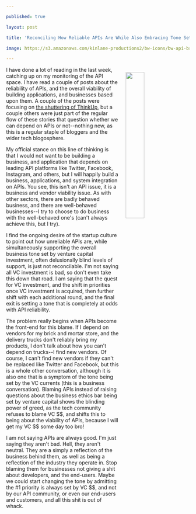 ---
published: true
layout: post
title: 'Reconciling How Reliable APIs Are While Also Embracing Tone Set By VC Investment'
image: https://s3.amazonaws.com/kinlane-productions2/bw-icons/bw-api-broken.png
---

<p><img style="padding: 15px;" src="https://s3.amazonaws.com/kinlane-productions2/bw-icons/bw-api-broken.png" alt="" width="32%" align="right" />
<p>I have done a lot of reading in the last week, catching up on my monitoring of the API space. I have read a couple of posts about the reliability of APIs, and the overall viability of building applications, and businesses based upon them. A couple of the posts were focusing on <a href="https://medium.com/@anildash/the-end-of-thinkup-e600bc46cc56#.9dhazj3vf">the shuttering of ThinkUp</a>, but a couple others were just part of the regular flow of these stories that question whether we can depend on APIs or not--nothing new, as this is a regular staple of bloggers and the wider tech blogosphere.
<p>My official stance on this line of thinking is that I would not want to be building a business, and application that depends on leading API platforms like Twitter, Facebook, Instagram, and others, but I will happily build a business, applications, and system integration on APIs. You see, this isn't an API issue, it is a business and vendor viability issue. As with other sectors, there are badly behaved business, and there are well-behaved businesses--I try to choose to do business with the well-behaved one's (can't always achieve this, but I try).
<p>I find the ongoing desire of the startup culture to point out how unreliable APIs are, while simultaneously&nbsp;supporting the overall business tone set by venture capital investment, often delusionally blind levels of support, is just not reconcilable. I'm not saying all VC investment is bad, so don't even take this down that road. I am saying that the quest for VC investment, and the shift in priorities once VC investment is acquired, then further shift with each additional round, and the final exit is setting a tone that is completely at odds with API reliability.&nbsp;
<p>The problem really begins when APIs become the front-end for this blame. If I depend on vendors for my brick and mortar store, and the delivery trucks don't reliably bring my products, I don't talk about how you can't depend on trucks--I find new vendors. Of course, I can't find new vendors if they can't be replaced like Twitter and Facebook, but this is a whole other conversation, although it is also one that is a symptom of the tone being set by the VC currents (this is a business conversation). Blaming APIs instead of raising questions about the business ethics bar being set by venture capital shows the blinding power of greed, as the tech community refuses to blame VC $$, and shifts this to being about the viability of APIs, because I will get my VC $$ some day too bro!
<p>I am not saying APIs are always good. I'm just saying they aren't bad. Hell, they aren't neutral. They are a simply a reflection of the business behind them, as well as being a reflection of the industry they operate in. Stop blaming them for businesses not giving a shit about developers, and the end-users. Maybe we could start changing the tone by admitting the #1 priority is always set by VC $$, and not by our API community, or even our end-users and customers, and all this shit is out of whack.

